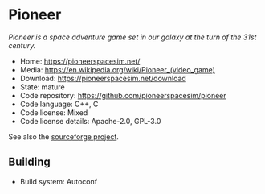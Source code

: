 # Pioneer

_Pioneer is a space adventure game set in our galaxy at the turn of the 31st century._

- Home: https://pioneerspacesim.net/
- Media: https://en.wikipedia.org/wiki/Pioneer_(video_game)
- Download: https://pioneerspacesim.net/download
- State: mature
- Code repository: https://github.com/pioneerspacesim/pioneer
- Code language: C++, C
- Code license: Mixed
- Code license details: Apache-2.0, GPL-3.0

See also the [sourceforge project](https://sourceforge.net/projects/pioneerspacesim/).

## Building

- Build system: Autoconf


